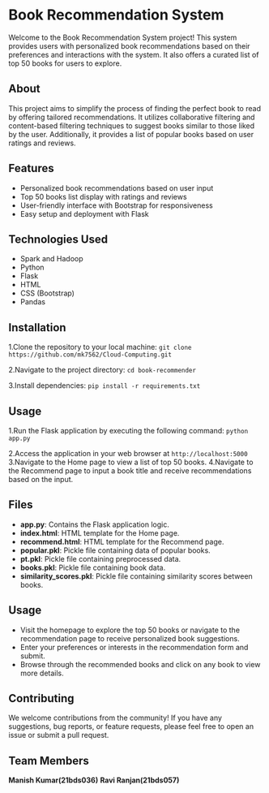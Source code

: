 # Book Recommendation System

Welcome to the Book Recommendation System project! This system provides users with personalized book recommendations based on their preferences and interactions with the system. It also offers a curated list of top 50 books for users to explore.

## About

This project aims to simplify the process of finding the perfect book to read by offering tailored recommendations. It utilizes collaborative filtering and content-based filtering techniques to suggest books similar to those liked by the user. Additionally, it provides a list of popular books based on user ratings and reviews.

## Features

- Personalized book recommendations based on user input
- Top 50 books list display with ratings and reviews
- User-friendly interface with Bootstrap for responsiveness
- Easy setup and deployment with Flask

## Technologies Used

- Spark and Hadoop
- Python
- Flask
- HTML
- CSS (Bootstrap)
- Pandas

## Installation
1.Clone the repository to your local machine:
```git clone https://github.com/mk7562/Cloud-Computing.git```

2.Navigate to the project directory:
`cd book-recommender`

3.Install dependencies:
```pip install -r requirements.txt```

## Usage
1.Run the Flask application by executing the following command:
```python app.py```

2.Access the application in your web browser at ```http://localhost:5000```
3.Navigate to the Home page to view a list of top 50 books.
4.Navigate to the Recommend page to input a book title and receive recommendations based on the input.


## Files

- **app.py**: Contains the Flask application logic.
- **index.html**: HTML template for the Home page.
- **recommend.html**: HTML template for the Recommend page.
- **popular.pkl**: Pickle file containing data of popular books.
- **pt.pkl**: Pickle file containing preprocessed data.
- **books.pkl**: Pickle file containing book data.
- **similarity_scores.pkl**: Pickle file containing similarity scores between books.


## Usage

- Visit the homepage to explore the top 50 books or navigate to the recommendation page to receive personalized book suggestions.
- Enter your preferences or interests in the recommendation form and submit.
- Browse through the recommended books and click on any book to view more details.

## Contributing

We welcome contributions from the community! If you have any suggestions, bug reports, or feature requests, please feel free to open an issue or submit a pull request.

## Team Members
**Manish Kumar(21bds036)**
**Ravi Ranjan(21bds057)**
